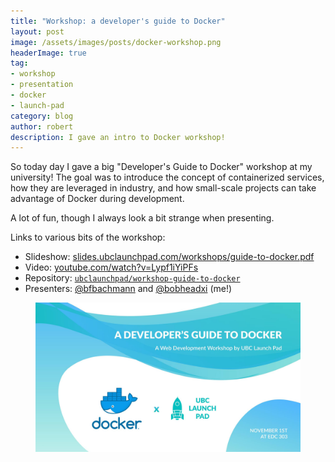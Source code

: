 ```yaml
---
title: "Workshop: a developer's guide to Docker"
layout: post
image: /assets/images/posts/docker-workshop.png
headerImage: true
tag:
- workshop
- presentation
- docker
- launch-pad
category: blog
author: robert
description: I gave an intro to Docker workshop!
---
```


So today day I gave a big "Developer's Guide to Docker" workshop at my university!
The goal was to introduce the concept of containerized services, how they
are leveraged in industry, and how small-scale projects can take advantage of
Docker during development.

A lot of fun, though I always look a bit strange when presenting.

Links to various bits of the workshop:

* Slideshow: [slides.ubclaunchpad.com/workshops/guide-to-docker.pdf](https://slides.ubclaunchpad.com/workshops/guide-to-docker.pdf)
* Video: [youtube.com/watch?v=Lypf1iYiPFs](https://www.youtube.com/watch?v=Lypf1iYiPFs)
* Repository: [`ubclaunchpad/workshop-guide-to-docker`](https://github.com/ubclaunchpad/workshop-guide-to-docker)
* Presenters: [@bfbachmann](https://github.com/bfbachmann) and [@bobheadxi](https://github.com/bobheadxi) (me!)

<figure>
    <img src="https://github.com/ubclaunchpad/workshop-guide-to-docker/blob/master/.static/banner.jpg?raw=true" />
</figure>
